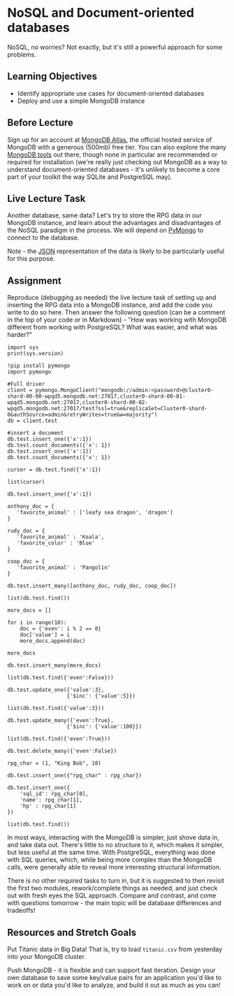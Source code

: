 # NoSQL and Document-oriented databases

NoSQL, no worries? Not exactly, but it's still a powerful approach for some
problems.

## Learning Objectives

- Identify appropriate use cases for document-oriented databases
- Deploy and use a simple MongoDB instance

## Before Lecture

Sign up for an account at [MongoDB Atlas](https://www.mongodb.com/cloud/atlas),
the official hosted service of MongoDB with a generous (500mb) free tier. You
can also explore the many [MongoDB tools](http://mongodb-tools.com/) out there,
though none in particular are recommended or required for installation (we're
really just checking out MongoDB as a way to understand document-oriented
databases - it's unlikely to become a core part of your toolkit the way SQLite
and PostgreSQL may).

## Live Lecture Task

Another database, same data? Let's try to store the RPG data in our MongoDB
instance, and learn about the advantages and disadvantages of the NoSQL paradigm
in the process. We will depend on
[PyMongo](https://api.mongodb.com/python/current/) to connect to the database.

Note - the
[JSON](https://github.com/LambdaSchool/Django-RPG/blob/master/testdata.json)
representation of the data is likely to be particularly useful for this purpose.

## Assignment

Reproduce (debugging as needed) the live lecture task of setting up and
inserting the RPG data into a MongoDB instance, and add the code you write to do
so here. Then answer the following question (can be a comment in the top of your
code or in Markdown) - "How was working with MongoDB different from working with
PostgreSQL? What was easier, and what was harder?"

```
import sys
print(sys.version)

!pip install pymongo
import pymongo

#Full driver
client = pymongo.MongoClient("mongodb://admin:<password>@cluster0-shard-00-00-wpqd5.mongodb.net:27017,cluster0-shard-00-01-wpqd5.mongodb.net:27017,cluster0-shard-00-02-wpqd5.mongodb.net:27017/test?ssl=true&replicaSet=Cluster0-shard-0&authSource=admin&retryWrites=true&w=majority")
db = client.test

#insert a document
db.test.insert_one({'x':1})
db.test.count_documents({'x': 1})
db.test.insert_one({'x':1})
db.test.count_documents({'x': 1})

curser = db.test.find({'x':1})

list(curser)

db.test.insert_one({'x':1})

anthony_doc = {
   'favorite_animal' : ['leafy sea dragon', 'dragon']   
}

rudy_doc = {
   'favorite_animal' : 'Koala',
   'favorite_color' : 'Blue'
}

coop_doc = {
   'favorite_animal' : 'Pangolin'
}

db.test.insert_many([anthony_doc, rudy_doc, coop_doc])

list(db.test.find())

more_docs = []

for i in range(10):
    doc = {'even': i % 2 == 0}
    doc['value'] = i
    more_docs.append(doc)

more_docs

db.test.insert_many(more_docs)

list(db.test.find({'even':False}))

db.test.update_one({'value':3},
                   {'$inc': {'value':5}})
                   
list(db.test.find({'value':3}))

db.test.update_many({'even':True},
                   {'$inc': {'value':100}})
                   
list(db.test.find({'even':True}))

db.test.delete_many({'even':False})

rpg_char = (1, "King Bob", 10)

db.test.insert_one({"rpg_char" : rpg_char})

db.test.insert_one({
    'sql_id': rpg_char[0],
    'name': rpg_char[1],
    'hp' : rpg_char[1]
})

list(db.test.find())
```

In most ways, interacting with the MongoDB is simpler, just shove data in, and take data out. There's little to no structure to it, which makes it simpler, but less useful at the same time. With PostgreSQL, everything was done with SQL queries, which, while being more complex than the MongoDB calls, were generally able to reveal more interesting structural information.

There is no other required tasks to turn in, but it is suggested to then revisit
the first two modules, rework/complete things as needed, and just check out with
fresh eyes the SQL approach. Compare and contrast, and come with questions
tomorrow - the main topic will be database differences and tradeoffs!

## Resources and Stretch Goals

Put Titanic data in Big Data! That is, try to load `titanic.csv` from yesterday
into your MongoDB cluster.

Push MongoDB - it is flexible and can support fast iteration. Design your own
database to save some key/value pairs for an application you'd like to work on
or data you'd like to analyze, and build it out as much as you can!
